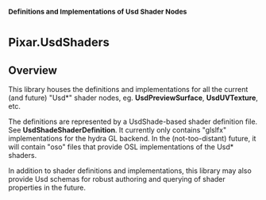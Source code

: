 ### <sub>Definitions and Implementations of Usd Shader Nodes</sub>

# <sup>**Pixar.UsdShaders**</sup>

## Overview

This library houses the definitions and implementations for all the current
(and future) "Usd\*" shader nodes, eg. **UsdPreviewSurface**, **UsdUVTexture**,
etc.

The definitions are represented by a UsdShade-based shader definition file.
See **UsdShadeShaderDefinition**. It currently only contains "glslfx"
implementations for the hydra GL backend. In the (not-too-distant) future, it
will contain "oso" files that provide OSL implementations of the Usd\* shaders.

In addition to shader definitions and implementations, this library may also
provide Usd schemas for robust authoring and querying of shader properties in
the future.

